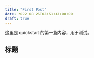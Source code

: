 ```yaml
---
title: "First Post"
date: 2022-08-25T03:51:33+08:00
draft: true
---
```


这里是 quickstart 的第一篇内容，用于测试。

## 标题
